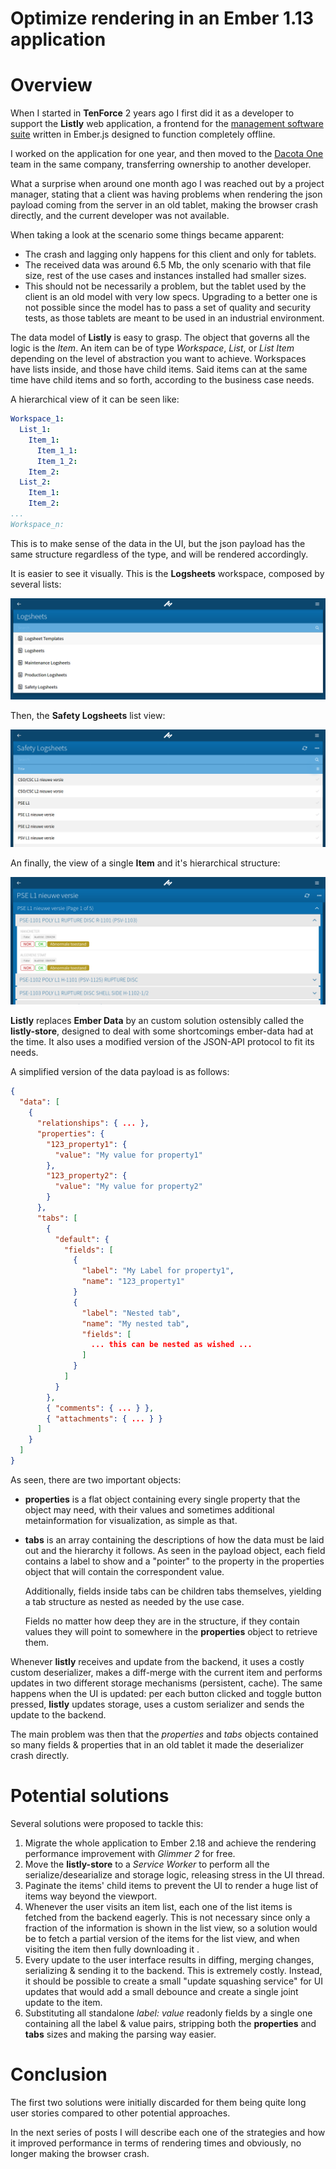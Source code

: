 # Optimize rendering in an Ember 1.13 application

# Overview

When I started in **TenForce** 2 years ago I first did it as a developer to support the **Listly** web application, a frontend for the [management software suite](https://www.tenforce.com/industries/utilities-telecom/) written in Ember.js designed to function completely offline.

I worked on the application for one year, and then moved to the [Dacota One](http://www.dacota.one) team in the same company, transferring ownership to another developer.

What a surprise when around one month ago I was reached out by a project manager, stating that a client was having problems when rendering the json payload coming from the server in an old tablet, making the browser crash directly, and the current developer was not available.

When taking a look at the scenario some things became apparent:

* The crash and lagging only happens for this client and only for tablets.
* The received data was around 6.5 Mb, the only scenario with that file size, rest of the use cases and instances installed had smaller sizes.
* This should not be necessarily a problem, but the tablet used by the client is an old model with very low specs. Upgrading to a better one is not possible since the model has to pass a set of quality and security tests, as those tablets are meant to be used in an industrial environment.


The data model of **Listly** is easy to grasp. The object that governs all the logic is the *Item*. An item can be of type *Workspace*, *List*, or *List Item* depending on the level of abstraction you want to achieve. Workspaces have lists inside, and those have child items. Said items can at the same time have child items and so forth, according to the business case needs.

A hierarchical view of it can be seen like:

```yml
Workspace_1:
  List_1:
    Item_1:
      Item_1_1:
      Item_1_2:
    Item_2:
  List_2:
    Item_1:
    Item_2:
...
Workspace_n:
```


This is to make sense of the data in the UI, but the json payload has the same structure regardless of the type, and will be rendered accordingly.

It is easier to see it visually. This is the **Logsheets** workspace, composed by several lists:

![listly_workspaces](listly_workspaces.png)

Then, the **Safety Logsheets** list view:

![listly_safety_logsheets_list](listly_safety_logsheets_list.png)

An finally, the view of a single **Item** and it's hierarchical structure:

![listly_safety_item](listly_safety_item.png)

**Listly** replaces **Ember Data** by an custom solution ostensibly called the **listly-store**, designed to deal with some shortcomings ember-data had at the time. It also uses a modified version of the JSON-API protocol to fit its needs.

A simplified version of the data payload is as follows:


```json
{
  "data": [
    {
      "relationships": { ... },
      "properties": {
        "123_property1": {
          "value": "My value for property1"
        },
        "123_property2": {
          "value": "My value for property2"
        }
      },
      "tabs": [
        {
          "default": {
            "fields": [
              {
                "label": "My Label for property1",
                "name": "123_property1"
              }
              {
                "label": "Nested tab",
                "name": "My nested tab",
                "fields": [
                  ... this can be nested as wished ...
                ]
              }
            ]
          }
        },
        { "comments": { ... } },
        { "attachments": { ... } }
      ]
    }
  ]
}
```

As seen, there are two important objects:

* **properties** is a flat object containing every single property that the object may need, with their values and sometimes additional metainformation for visualization, as simple as that.
* **tabs** is an array containing the descriptions of how the data must be laid out and the hierarchy it follows. As seen in the payload object, each field contains a label to show and a "pointer" to the property in the properties object that will contain the correspondent value.

  Additionally, fields inside tabs can be children tabs themselves, yielding a tab structure as nested as needed by the use case.

  Fields no matter how deep they are in the structure, if they contain values they will point to somewhere in the **properties** object to retrieve them.


Whenever **listly** receives and update from the backend, it uses a costly custom deserializer, makes a diff-merge with the current item and performs updates in two different storage mechanisms (persistent, cache). The same happens when the UI is updated: per each button clicked and toggle button pressed, **listly** updates storage, uses a custom serializer and sends the update to the backend.  

The main problem was then that the *properties* and *tabs* objects contained so many fields & properties that in an old tablet it made the deserializer crash directly.

# Potential solutions

Several solutions were proposed to tackle this:

1. Migrate the whole application to Ember 2.18 and achieve the rendering performance improvement with *Glimmer 2* for free.
2. Move the **listly-store** to a *Service Worker* to perform all the serialize/desearialize and storage logic, releasing stress in the UI thread.
3. Paginate the items' child items to prevent the UI to render a huge list of items way beyond the viewport.
4. Whenever the user visits an item list, each one of the list items is fetched from the backend eagerly. This is not necessary since only a fraction of the information is shown in the list view, so a solution would be to fetch a partial version of the items for the list view, and when visiting the item then fully downloading it .
5. Every update to the user interface results in diffing, merging changes, serializing & sending it to the backend. This is extremely costly. Instead, it should be possible to create a small "update squashing service" for UI updates that would add a small debounce and create a single joint update to the item.
6. Substituting all standalone *label: value* readonly fields by a single one containing all the label & value pairs, stripping both the **properties** and **tabs** sizes and making the parsing way easier.  


# Conclusion

The first two solutions were initially discarded for them being quite long user stories compared to other potential approaches.

In the next series of posts I will describe each one of the strategies and how it improved performance in terms of rendering times and obviously, no longer making the browser crash.
